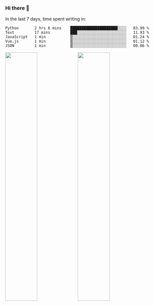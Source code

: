 ### Hi there 👋

In the last 7 days, time spent writing in:

<!--START_SECTION:waka-->
```text
Python       2 hrs 6 mins    █████████████████████░░░░   83.99 % 
Text         17 mins         ███░░░░░░░░░░░░░░░░░░░░░░   11.93 % 
JavaScript   1 min           ▒░░░░░░░░░░░░░░░░░░░░░░░░   01.24 % 
Vue.js       1 min           ▒░░░░░░░░░░░░░░░░░░░░░░░░   01.12 % 
JSON         1 min           ▒░░░░░░░░░░░░░░░░░░░░░░░░   00.86 % 
```
<!--END_SECTION:waka-->

<img src="https://wakatime.com/share/@jimtje/5d0c92de-08f8-4a72-8f2f-6a9693d1e318.svg" width=45% height=45%> <img src="https://wakatime.com/share/@jimtje/501498ae-bda5-4da7-a89d-b40bcdd5556d.svg" width=45% height=45%>
